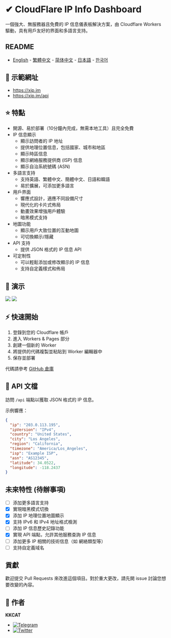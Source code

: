 # ✔ CloudFlare IP Info Dashboard

一個強大、無服務器且免費的 IP 信息儀表板解決方案，由 Cloudflare Workers 驅動，具有用戶友好的界面和多語言支持。

## README

- [English](README.md) - [繁體中文](README_zh-TW.md) - [简体中文](README_zh-CN.md) - [日本語](README_ja.md) - [한국어](README_ko.md)

## 📱 示範網址

- https://xip.im
- https://xip.im/api

## ⭐ 特點

- 開源、易於部署（10分鐘內完成，無需本地工具）且完全免費
- IP 信息顯示
  - 顯示訪問者的 IP 地址
  - 提供地理位置信息，包括國家、城市和地區
  - 顯示時區信息
  - 顯示網絡服務提供商 (ISP) 信息
  - 顯示自治系統號碼 (ASN)
- 多語言支持
  - 支持英語、繁體中文、簡體中文、日語和韓語
  - 易於擴展，可添加更多語言
- 用戶界面
  - 響應式設計，適應不同設備尺寸
  - 現代化的卡片式佈局
  - 動畫效果增強用戶體驗
  - 暗黑模式支持
- 地圖功能
  - 顯示用戶大致位置的互動地圖
  - 可切換顯示/隱藏
- API 支持
  - 提供 JSON 格式的 IP 信息 API
- 可定制性
  - 可以輕鬆添加或修改顯示的 IP 信息
  - 支持自定義樣式和佈局

## 👀 演示

![](https://raw.githubusercontent.com/KKKKKCAT/CF-IPInfo/main/img/CF-IPInfo-1.webp)
![](https://raw.githubusercontent.com/KKKKKCAT/CF-IPInfo/main/img/CF-IPInfo-2.webp)

## ⚡ 快速開始

1. 登錄到您的 Cloudflare 帳戶
2. 進入 Workers & Pages 部分
3. 創建一個新的 Worker
4. 將提供的代碼複製並粘貼到 Worker 編輯器中
5. 保存並部署

代碼請參考 [GitHub 倉庫](https://github.com/KKKKKCAT/CF-IPInfo/blob/main/CF-IPInfo.js)

## 📄 API 文檔

訪問 `/api` 端點以獲取 JSON 格式的 IP 信息。

示例響應：

```json
{
  "ip": "203.0.113.195",
  "ipVersion": "IPv4",
  "country": "United States",
  "city": "Los Angeles",
  "region": "California",
  "timezone": "America/Los_Angeles",
  "isp": "Example ISP",
  "asn": "AS12345",
  "latitude": 34.0522,
  "longitude": -118.2437
}
```

## 未來特性 (待辦事項)

- [ ] 添加更多語言支持
- [x] 實現暗黑模式切換
- [x] 添加 IP 地理位置地圖顯示
- [x] 支持 IPv6 和 IPv4 地址格式檢測
- [ ] 添加 IP 信息歷史記錄功能
- [x] 實現 API 端點，允許其他服務查詢 IP 信息
- [ ] 添加更多 IP 相關的技術信息（如 網絡類型等）
- [ ] 支持自定義域名

## 貢獻

歡迎提交 Pull Requests 來改進這個項目。對於重大更改，請先開 issue 討論您想要改變的內容。

## 👤 作者

**KKCAT**

- [![Telegram](https://img.shields.io/badge/-Telegram-2CA5E0?style=flat-square&logo=telegram&logoColor=white)](https://t.me/kkkkkcat)
- [![Twitter](https://img.shields.io/badge/Twitter-Follow-1DA1F2?style=flat&logo=twitter)](https://x.com/kcat88888)
